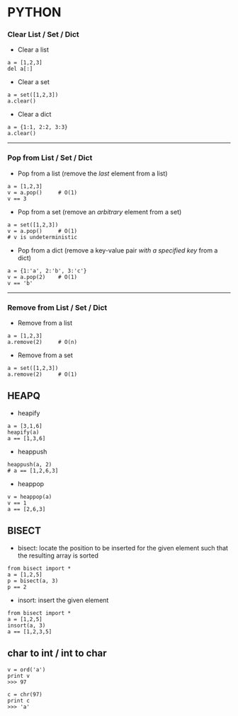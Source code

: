# PYTHON

### Clear List / Set / Dict
* Clear a list
```
a = [1,2,3]
del a[:]
```

* Clear a set
```
a = set([1,2,3])
a.clear()
```

* Clear a dict
```
a = {1:1, 2:2, 3:3}
a.clear()
```

---

### Pop from List / Set / Dict
* Pop from a list (remove the *last* element from a list)
```
a = [1,2,3]
v = a.pop()     # O(1)
v == 3
```

* Pop from a set (remove an *arbitrary* element from a set)
```
a = set([1,2,3])
v = a.pop()     # O(1)
# v is undeterministic
```

* Pop from a dict (remove a key-value pair *with a specified key* from a dict)
```
a = {1:'a', 2:'b', 3:'c'}
v = a.pop(2)    # O(1)
v == 'b'
```

---

### Remove from List / Set / Dict
* Remove from a list
```
a = [1,2,3]
a.remove(2)     # O(n)
```

* Remove from a set
```
a = set([1,2,3])
a.remove(2)     # O(1)
```


## HEAPQ
* heapify
```
a = [3,1,6]
heapify(a)
a == [1,3,6]
```

* heappush
```
heappush(a, 2)
# a == [1,2,6,3]
```

* heappop
```
v = heappop(a)
v == 1
a == [2,6,3]
```


## BISECT
* bisect: locate the position to be inserted for the given element such that
  the resulting array is sorted
```
from bisect import *
a = [1,2,5]
p = bisect(a, 3)
p == 2
```

* insort: insert the given element
```
from bisect import *
a = [1,2,5]
insort(a, 3)
a == [1,2,3,5]
```


## char to int / int to char
```
v = ord('a')
print v
>>> 97

c = chr(97)
print c
>>> 'a'
```


